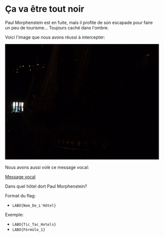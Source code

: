 # Ça va être tout noir

Paul Morphenstein est en fuite, mais il profite de son escapade pour faire un peu de tourisme... Toujours caché dans l'ombre.

Voici l'image que nous avons réussi à intercepter:

![Image volée dans le téléphone de Paul Morphenstein](./sources/TaGueule.jpg)

Nous avons aussi volé ce message vocal:

[Message vocal](./sources/voice_message.m4a)

Dans quel hôtel dort Paul Morphenstein?

Format du flag:

- `LABO{Nom_De_L'Hôtel}`

Exemple:

- `LABO{Tic_Tac_Hotels}`
- `LABO{Förmüle_1}`
